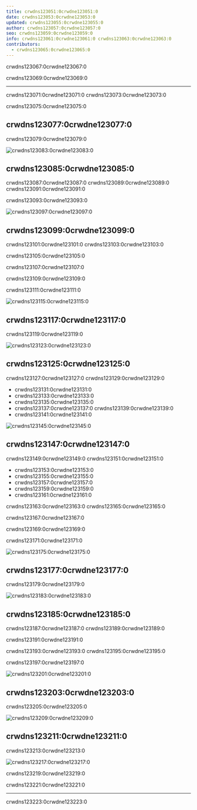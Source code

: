 ```yaml
---
title: crwdns123051:0crwdne123051:0
date: crwdns123053:0crwdne123053:0
updated: crwdns123055:0crwdne123055:0
author: crwdns123057:0crwdne123057:0
seo: crwdns123059:0crwdne123059:0
info: crwdns123061:0crwdne123061:0 crwdns123063:0crwdne123063:0
contributors:
  - crwdns123065:0crwdne123065:0
---
```


crwdns123067:0crwdne123067:0

crwdns123069:0crwdne123069:0

---

crwdns123071:0crwdne123071:0 crwdns123073:0crwdne123073:0

crwdns123075:0crwdne123075:0

## crwdns123077:0crwdne123077:0

crwdns123079:0crwdne123079:0

![crwdns123083:0crwdne123083:0](./01.png)

## crwdns123085:0crwdne123085:0

crwdns123087:0crwdne123087:0 crwdns123089:0crwdne123089:0 crwdns123091:0crwdne123091:0

crwdns123093:0crwdne123093:0

![crwdns123097:0crwdne123097:0](./02.png)

## crwdns123099:0crwdne123099:0

crwdns123101:0crwdne123101:0 crwdns123103:0crwdne123103:0

crwdns123105:0crwdne123105:0

crwdns123107:0crwdne123107:0

crwdns123109:0crwdne123109:0

crwdns123111:0crwdne123111:0

![crwdns123115:0crwdne123115:0](./03.png)

## crwdns123117:0crwdne123117:0

crwdns123119:0crwdne123119:0

![crwdns123123:0crwdne123123:0](./04.png)

## crwdns123125:0crwdne123125:0

crwdns123127:0crwdne123127:0 crwdns123129:0crwdne123129:0

- crwdns123131:0crwdne123131:0
- crwdns123133:0crwdne123133:0
- crwdns123135:0crwdne123135:0
- crwdns123137:0crwdne123137:0 crwdns123139:0crwdne123139:0
- crwdns123141:0crwdne123141:0

![crwdns123145:0crwdne123145:0](./05.png)

## crwdns123147:0crwdne123147:0

crwdns123149:0crwdne123149:0 crwdns123151:0crwdne123151:0

- crwdns123153:0crwdne123153:0
- crwdns123155:0crwdne123155:0
- crwdns123157:0crwdne123157:0
- crwdns123159:0crwdne123159:0
- crwdns123161:0crwdne123161:0

crwdns123163:0crwdne123163:0 crwdns123165:0crwdne123165:0

crwdns123167:0crwdne123167:0

crwdns123169:0crwdne123169:0

crwdns123171:0crwdne123171:0

![crwdns123175:0crwdne123175:0](./06-rivet.png)

## crwdns123177:0crwdne123177:0

crwdns123179:0crwdne123179:0

![crwdns123183:0crwdne123183:0](./07.png)

## crwdns123185:0crwdne123185:0

crwdns123187:0crwdne123187:0 crwdns123189:0crwdne123189:0

crwdns123191:0crwdne123191:0

crwdns123193:0crwdne123193:0 crwdns123195:0crwdne123195:0

crwdns123197:0crwdne123197:0

![crwdns123201:0crwdne123201:0](./08.png)

## crwdns123203:0crwdne123203:0

crwdns123205:0crwdne123205:0

![crwdns123209:0crwdne123209:0](./09.png)

## crwdns123211:0crwdne123211:0

crwdns123213:0crwdne123213:0

![crwdns123217:0crwdne123217:0](./10.png)

crwdns123219:0crwdne123219:0

crwdns123221:0crwdne123221:0

---

crwdns123223:0crwdne123223:0
